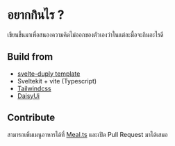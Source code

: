 # อยากกินไร ?

เขียนขึ้นมาเพื่อสนองความคิดไม่ออกของตัวเองว่าในแต่ละมื้อจะกินอะไรดี

## Build from

- [svelte-duply template](https://github.com/pickyzz/svelte-duply)
- Sveltekit + vite (Typescript)
- [Tailwindcss](https://tailwindcss.com)
- [DaisyUi](https://daisyui.com)

## Contribute

สามารถเพิ่มเมนูอาหารได้ที่ [Meal.ts](https://github.com/pickyzz/yakginrai/blob/main/src/lib/Meals.ts) และเปิด Pull Request มาได้เสมอ
